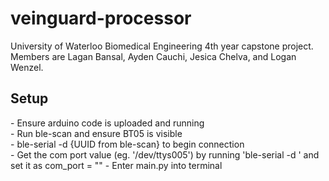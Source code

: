 # veinguard-processor
University of Waterloo Biomedical Engineering 4th year capstone project. Members are Lagan Bansal, Ayden Cauchi, Jesica Chelva, and Logan Wenzel. 

<h2> Setup </h2>
- Ensure arduino code is uploaded and running <br>
- Run ble-scan and ensure BT05 is visible <br>
- ble-serial -d {UUID from ble-scan} to begin connection <br>
- Get the com port value (eg. '/dev/ttys005') by running 'ble-serial -d <UUID>' and set it as com_port = ""
- Enter main.py into terminal
